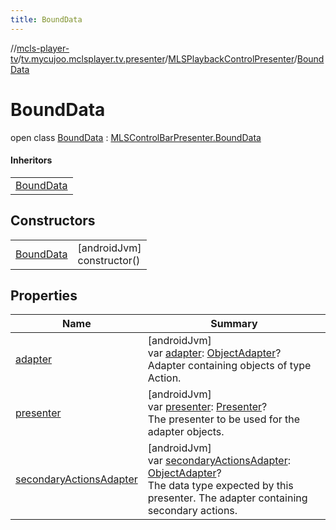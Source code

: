 ```yaml
---
title: BoundData
---
```

//[mcls-player-tv](../../../../index.html)/[tv.mycujoo.mclsplayer.tv.presenter](../../index.html)/[MLSPlaybackControlPresenter](../index.html)/[BoundData](index.html)



# BoundData

open class [BoundData](index.html) : [MLSControlBarPresenter.BoundData](../../-m-l-s-control-bar-presenter/-bound-data/index.html)

#### Inheritors


| |
|---|
| [BoundData](../../-m-l-s-playback-transport-row-presenter/-bound-data/index.html) |


## Constructors


| | |
|---|---|
| [BoundData](-bound-data.html) | [androidJvm]<br>constructor() |


## Properties


| Name | Summary |
|---|---|
| [adapter](../../-m-l-s-control-bar-presenter/-bound-data/adapter.html) | [androidJvm]<br>var [adapter](../../-m-l-s-control-bar-presenter/-bound-data/adapter.html): [ObjectAdapter](https://developer.android.com/reference/kotlin/androidx/leanback/widget/ObjectAdapter.html)?<br>Adapter containing objects of type Action. |
| [presenter](../../-m-l-s-control-bar-presenter/-bound-data/presenter.html) | [androidJvm]<br>var [presenter](../../-m-l-s-control-bar-presenter/-bound-data/presenter.html): [Presenter](https://developer.android.com/reference/kotlin/androidx/leanback/widget/Presenter.html)?<br>The presenter to be used for the adapter objects. |
| [secondaryActionsAdapter](secondary-actions-adapter.html) | [androidJvm]<br>var [secondaryActionsAdapter](secondary-actions-adapter.html): [ObjectAdapter](https://developer.android.com/reference/kotlin/androidx/leanback/widget/ObjectAdapter.html)?<br>The data type expected by this presenter. The adapter containing secondary actions. |


